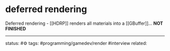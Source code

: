 # deferred rendering

Deferred rendering - [[HDRP]] renders all materials into a [[GBuffer]]...  **NOT FINISHED**


---
status: #⚙️ 
tags: #programming/gamedev/render #interview
related: 

